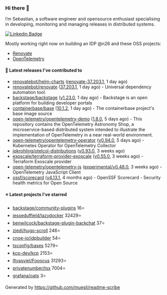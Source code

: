 ### Hi there 👋

I’m Sebastian, a software engineer and opensource enthusiast specialising in developing, monitoring and managing releases in distributed systems.    

[![Linkedin Badge](https://img.shields.io/badge/-LinkedIn-blue?style=flat&logo=Linkedin&logoColor=white&link=https://www.linkedin.com/in/sebastian-poxhofer/)](https://www.linkedin.com/in/sebastian-poxhofer/)

Mostly working right now on building an IDP @n26 and these OSS projects:
- [Renovate](https://github.com/renovatebot/renovate)
- [OpenTelemetry](https://github.com/open-telemetry)



#### 🚀 Latest releases I've contributed to

- [renovatebot/helm-charts](https://github.com/renovatebot/helm-charts) ([renovate-37.203.1](https://github.com/renovatebot/helm-charts/releases/tag/renovate-37.203.1), 1 day ago)
- [renovatebot/renovate](https://github.com/renovatebot/renovate) ([37.203.1](https://github.com/renovatebot/renovate/releases/tag/37.203.1), 1 day ago) - Universal dependency automation tool.
- [backstage/backstage](https://github.com/backstage/backstage) ([v1.23.0](https://github.com/backstage/backstage/releases/tag/v1.23.0), 1 day ago) - Backstage is an open platform for building developer portals
- [containerbase/base](https://github.com/containerbase/base) ([10.1.2](https://github.com/containerbase/base/releases/tag/10.1.2), 1 day ago) - The containerbase project&#39;s base image source
- [open-telemetry/opentelemetry-demo](https://github.com/open-telemetry/opentelemetry-demo) ([1.8.0](https://github.com/open-telemetry/opentelemetry-demo/releases/tag/1.8.0), 5 days ago) - This repository contains the OpenTelemetry Astronomy Shop, a microservice-based distributed system intended to illustrate the implementation of OpenTelemetry in a near real-world environment.
- [open-telemetry/opentelemetry-operator](https://github.com/open-telemetry/opentelemetry-operator) ([v0.94.0](https://github.com/open-telemetry/opentelemetry-operator/releases/tag/v0.94.0), 5 days ago) - Kubernetes Operator for OpenTelemetry Collector
- [jpkrohling/otelcol-distributions](https://github.com/jpkrohling/otelcol-distributions) ([v0.93.0](https://github.com/jpkrohling/otelcol-distributions/releases/tag/v0.93.0), 3 weeks ago)
- [exoscale/terraform-provider-exoscale](https://github.com/exoscale/terraform-provider-exoscale) ([v0.55.0](https://github.com/exoscale/terraform-provider-exoscale/releases/tag/v0.55.0), 3 weeks ago) - Terraform Exoscale provider
- [open-telemetry/opentelemetry-js](https://github.com/open-telemetry/opentelemetry-js) ([experimental/v0.48.0](https://github.com/open-telemetry/opentelemetry-js/releases/tag/experimental/v0.48.0), 3 weeks ago) - OpenTelemetry JavaScript Client
- [ossf/scorecard](https://github.com/ossf/scorecard) ([v4.13.1](https://github.com/ossf/scorecard/releases/tag/v4.13.1), 4 months ago) - OpenSSF Scorecard - Security health metrics for Open Source

#### ⭐ Latest projects I've starred

- [backstage/community-plugins](https://github.com/backstage/community-plugins) 16⭐
- [jesseduffield/lazydocker](https://github.com/jesseduffield/lazydocker) 32429⭐
- [benwilcock/backstage-plugin-backchat](https://github.com/benwilcock/backstage-plugin-backchat) 37⭐
- [zjedi/hugo-scroll](https://github.com/zjedi/hugo-scroll) 246⭐
- [cnoe-io/idpbuilder](https://github.com/cnoe-io/idpbuilder) 54⭐
- [tsconfig/bases](https://github.com/tsconfig/bases) 5279⭐
- [kcp-dev/kcp](https://github.com/kcp-dev/kcp) 2153⭐
- [lllyasviel/Fooocus](https://github.com/lllyasviel/Fooocus) 31293⭐
- [privatenumber/tsx](https://github.com/privatenumber/tsx) 7004⭐
- [grafana/oats](https://github.com/grafana/oats) 3⭐



Generated by https://github.com/muesli/readme-scribe
